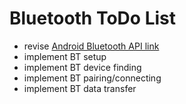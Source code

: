 # Bluetooth ToDo List

- revise [Android Bluetooth API link](https://developer.android.com/guide/topics/connectivity/bluetooth)
- implement BT setup 
- implement BT device finding 
- implement BT pairing/connecting 
- implement BT data transfer 
